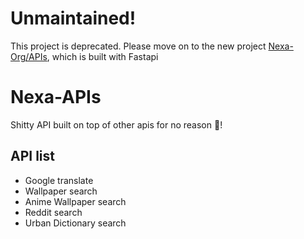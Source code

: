 # Unmaintained!

This project is deprecated. Please move on to the new project [Nexa-Org/APIs](https://github.com/Nexa-Org/APIs), which is built with Fastapi


# Nexa-APIs

Shitty API built on top of other apis for no reason 🌃!


## API list

- Google translate
- Wallpaper search
- Anime Wallpaper search
- Reddit search
- Urban Dictionary search
